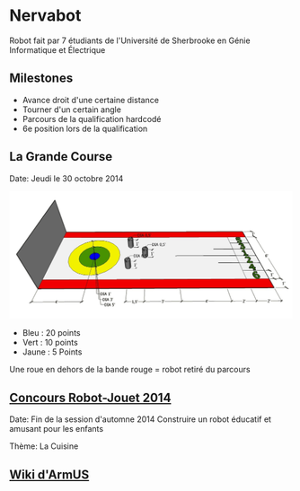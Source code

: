 Nervabot
========

Robot fait par 7 étudiants de l'Université de Sherbrooke en Génie Informatique et Électrique

Milestones
----------
- Avance droit d'une certaine distance
- Tourner d'un certain angle
- Parcours de la qualification hardcodé
- 6e position lors de la qualification

La Grande Course
----------------
Date: Jeudi le 30 octobre 2014

![Parcours](/Images/ParcoursGrandeCourse.jpg "Parcours")

+ Bleu : 20 points
+ Vert : 10 points
+ Jaune : 5 Points

Une roue en dehors de la bande rouge = robot retiré du parcours

<a href="http://www.gel.usherbrooke.ca/crj/2014/">Concours Robot-Jouet 2014</a>
-------------------------------------------------------------------------------
Date: Fin de la session d'automne 2014
Construire un robot éducatif et amusant pour les enfants

Thème: La Cuisine

<a href="http://www.gel.usherbrooke.ca/armus/index.php/Accueil">Wiki d'ArmUS</a>
--------------------------------------------------------------------------------
